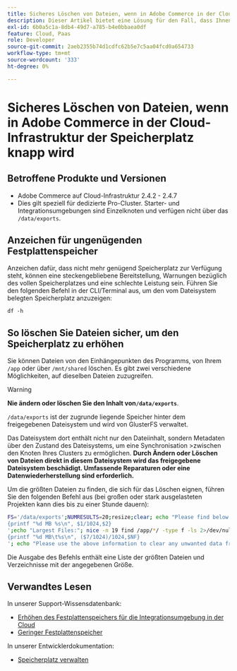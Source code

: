 ```yaml
---
title: Sicheres Löschen von Dateien, wenn in Adobe Commerce in der Cloud-Infrastruktur der Speicherplatz knapp wird
description: Dieser Artikel bietet eine Lösung für den Fall, dass Ihnen der Speicherplatz ausgeht und Sie Dateien sicher entfernen müssen. Bevor Sie diese Aktion in Betracht ziehen, lesen Sie [Speicherplatz verwalten](https://experienceleague.adobe.com/en/docs/commerce-cloud-service/user-guide/develop/storage/manage-disk-space#no-space-left) in unserer Entwicklerdokumentation. Wenn die Schritte in diesem Artikel für Sie nicht geeignet sind oder das Problem nicht lösen, lesen Sie die Schritte in diesem Artikel.
exl-id: 6b0a5c1a-8db4-49d7-a785-b4e0bbaea0df
feature: Cloud, Paas
role: Developer
source-git-commit: 2aeb2355b74d1cdfc62b5e7c5aa04fcd0a654733
workflow-type: tm+mt
source-wordcount: '333'
ht-degree: 0%

---
```


# Sicheres Löschen von Dateien, wenn in Adobe Commerce in der Cloud-Infrastruktur der Speicherplatz knapp wird

## Betroffene Produkte und Versionen

* Adobe Commerce auf Cloud-Infrastruktur 2.4.2 - 2.4.7
* Dies gilt speziell für dedizierte Pro-Cluster. Starter- und Integrationsumgebungen sind Einzelknoten und verfügen nicht über das `/data/exports`.

## Anzeichen für ungenügenden Festplattenspeicher

Anzeichen dafür, dass nicht mehr genügend Speicherplatz zur Verfügung steht, können eine steckengebliebene Bereitstellung, Warnungen bezüglich des vollen Speicherplatzes und eine schlechte Leistung sein.
Führen Sie den folgenden Befehl in der CLI/Terminal aus, um den vom Dateisystem belegten Speicherplatz anzuzeigen:

`df -h`


## So löschen Sie Dateien sicher, um den Speicherplatz zu erhöhen

Sie können Dateien von den Einhängepunkten des Programms, von Ihrem `/app` oder über `/mnt/shared` löschen. Es gibt zwei verschiedene Möglichkeiten, auf dieselben Dateien zuzugreifen.

>[!WARNING]
>
>**Nie ändern oder löschen Sie den Inhalt von`/data/exports`**.
>
>`/data/exports` ist der zugrunde liegende Speicher hinter dem freigegebenen Dateisystem und wird von GlusterFS verwaltet.
>
>Das Dateisystem dort enthält nicht nur den Dateiinhalt, sondern Metadaten über den Zustand des Dateisystems, um eine Synchronisation >zwischen den Knoten Ihres Clusters zu ermöglichen. **Durch Ändern oder Löschen von Dateien direkt in diesem Dateisystem wird das freigegebene Dateisystem beschädigt. Umfassende Reparaturen oder eine Datenwiederherstellung sind erforderlich.**

Um die größten Dateien zu finden, die sich für das Löschen eignen, führen Sie den folgenden Befehl aus (bei großen oder stark ausgelasteten Projekten kann dies bis zu einer Stunde dauern):

```bash
FS='/data/exports';NUMRESULTS=20;resize;clear; echo "Please find below the Largest Directories and Files:";date;df -h $FS; echo "Largest Directories:";nice -n 19 find /app/*/ -type d -ls 2>/dev/null| sort -rnk1| head -n $NUMRESULTS| awk '
{printf "%d MB %s\n", $1/1024,$2}
';echo "Largest Files:"; nice -n 19 find /app/*/ -type f -ls 2>/dev/null| sort -rnk7| head -n $NUMRESULTS|awk '
{printf "%d MB\t%s\n", ($7/1024)/1024,$NF}
'; echo "Please use the above information to clear any unwanted data from the server, it is important this is done as soon as possible to ensure your server stays functional.";
```

Die Ausgabe des Befehls enthält eine Liste der größten Dateien und Verzeichnisse mit der angegebenen Größe.

## Verwandtes Lesen

In unserer Support-Wissensdatenbank:

* [Erhöhen des Festplattenspeichers für die Integrationsumgebung in der Cloud](/help/how-to/general/increase-disk-space-for-integration-environment-on-cloud.md)
* [Geringer Festplattenspeicher](/help/troubleshooting/miscellaneous/low-disk-space.md)

In unserer Entwicklerdokumentation:

* [Speicherplatz verwalten](https://experienceleague.adobe.com/en/docs/commerce-cloud-service/user-guide/develop/storage/manage-disk-space)
